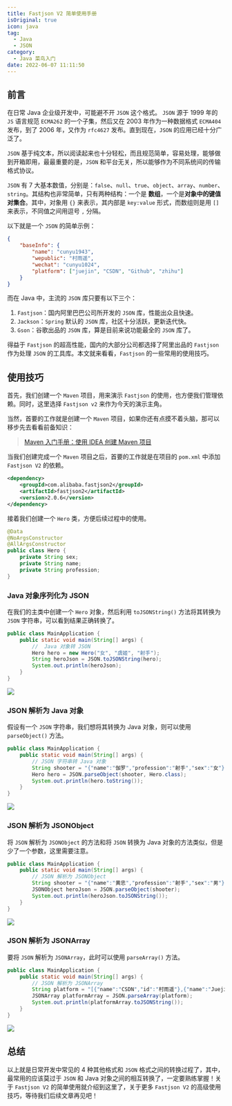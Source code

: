 ```yaml
---
title: Fastjson V2 简单使用手册
isOriginal: true
icon: java
tag:
  - Java
  - JSON
category:
  - Java 菜鸟入门
date: 2022-06-07 11:11:50
---
```




## 前言

在日常 Java 企业级开发中，可能避不开 `JSON` 这个格式。 `JSON` 源于 1999 年的 `JS` 语言规范 `ECMA262` 的一个子集，然后又在 2003 年作为一种数据格式 `ECMA404` 发布，到了 2006 年，又作为 `rfc4627` 发布。直到现在，`JSON` 的应用已经十分广泛了。

`JSON` 基于纯文本，所以阅读起来也十分轻松，而且规范简单，容易处理，能够做到开箱即用，最最重要的是，`JSON` 和平台无关，所以能够作为不同系统间的传输格式协议。

`JSON` 有 7 大基本数值，分别是：`false`、`null`、`true`、`object`、`array`、`number`、`string`。其结构也非常简单，只有两种结构：一个是 **数组**，一个是**对象中的键值对集合**。其中，对象用 `{}` 来表示，其内部是 `key:value` 形式，而数组则是用 `[]` 来表示，不同值之间用逗号 `,` 分隔。

以下就是一个 `JSON` 的简单示例：

```json
{
    "baseInfo": {
        "name": "cunyu1943",
        "wepublic": "村雨遥",
        "wechat": "cunyu1024",
        "platform": ["juejin", "CSDN", "Github", "zhihu"]
    }
}
```

而在 Java 中，主流的 `JSON` 库只要有以下三个：

1. `Fastjson`：国内阿里巴巴公司所开发的 `JSON` 库，性能出众且快速。
2. `Jackson`：`Spring` 默认的 `JSON` 库，社区十分活跃，更新迭代快。
3. `Gson`：谷歌出品的 `JSON` 库，算是目前来说功能最全的 `JSON` 库了。

得益于 `Fastjson` 的超高性能，国内的大部分公司都选择了阿里出品的 `Fastjson` 作为处理 `JSON` 的工具库。本文就来看看，`Fastjson` 的一些常用的使用技巧。

## 使用技巧

首先，我们创建一个 `Maven` 项目，用来演示 `Fastjson` 的使用，也方便我们管理依赖。同时，这里选择 `Fastjson v2` 来作为今天的演示主角。

当然，首要的工作就是创建一个 `Maven` 项目，如果你还有点摸不着头脑，那可以移步先去看看前备知识：

> [Maven 入门手册：使用 IDEA 创建 Maven 项目](https://cunyu1943.site/JavaPark/java/maven/maven-project-with-idea.html)

当我们创建完成一个 `Maven` 项目之后，首要的工作就是在项目的 `pom.xml` 中添加 `Fastjson V2` 的依赖。

```xml
<dependency>
    <groupId>com.alibaba.fastjson2</groupId>
    <artifactId>fastjson2</artifactId>
    <version>2.0.6</version>
</dependency>
```

接着我们创建一个 `Hero` 类，方便后续过程中的使用。

```java
@Data
@NoArgsConstructor
@AllArgsConstructor
public class Hero {
    private String sex;
    private String name;
    private String profession;
}
```

### Java 对象序列化为 JSON

在我们的主类中创建一个 `Hero` 对象，然后利用 `toJSONString()` 方法将其转换为 `JSON` 字符串，可以看到结果正确转换了。

```java
public class MainApplication {
    public static void main(String[] args) {
        //  Java 对象转 JSON
        Hero hero = new Hero("女", "虞姬", "射手");
        String heroJson = JSON.toJSONString(hero);
        System.out.println(heroJson);
    }
}
```


![](https://p9-juejin.byteimg.com/tos-cn-i-k3u1fbpfcp/3415afdb4769490fbf486399dd6a2534~tplv-k3u1fbpfcp-watermark.image?)

### JSON 解析为 Java 对象

假设有一个 `JSON` 字符串，我们想将其转换为 Java 对象，则可以使用 `parseObject()` 方法。

```java
public class MainApplication {
    public static void main(String[] args) {
        // JSON 字符串转 Java 对象
        String shooter = "{"name":"伽罗","profession":"射手","sex":"女"}";
        Hero hero = JSON.parseObject(shooter, Hero.class);
        System.out.println(hero.toString());
    }
}
```

![](https://p9-juejin.byteimg.com/tos-cn-i-k3u1fbpfcp/1ffe5a9f1e0744ffa23276a03f34a959~tplv-k3u1fbpfcp-watermark.image?)

### JSON 解析为 JSONObject

将 `JSON` 解析为 `JSONObject` 的方法和将 `JSON` 转换为 Java 对象的方法类似，但是少了一个参数，这里需要注意。

```java
public class MainApplication {
    public static void main(String[] args) {
        // JSON 解析为 JSONObject
        String shooter = "{"name":"黄忠","profession":"射手","sex":"男"}";
        JSONObject heroJson = JSON.parseObject(shooter);
        System.out.println(heroJson.toJSONString());
    }
}
```
![](https://p9-juejin.byteimg.com/tos-cn-i-k3u1fbpfcp/ac2ebe7334b744618a8fe8b4450b0488~tplv-k3u1fbpfcp-watermark.image?)

### JSON 解析为 JSONArray

要将 `JSON` 解析为 `JSONArray`，此时可以使用 `parseArray()` 方法。

```java
public class MainApplication {
    public static void main(String[] args) {
        // JSON 解析为 JSONArray
        String platform = "[{"name":"CSDN","id":"村雨遥"},{"name":"Juejin","id":"村雨遥"}]";
        JSONArray platformArray = JSON.parseArray(platform);
        System.out.println(platformArray.toJSONString());
    }
}
```

![](https://img-blog.csdnimg.cn/67b323159a2d4ff79bc6075bc452ccac.png)

## 总结

以上就是日常开发中常见的 4 种其他格式和 `JSON` 格式之间的转换过程了，其中，最常用的应该莫过于 `JSON` 和 Java 对象之间的相互转换了，一定要熟练掌握！关于 `Fastjson V2` 的简单使用就介绍到这里了，关于更多 `Fastjson V2` 的高级使用技巧，等待我们后续文章再见吧！